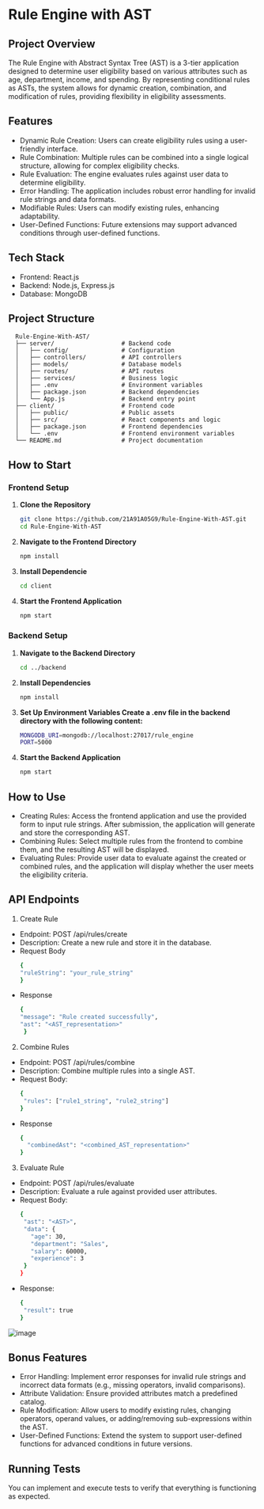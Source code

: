 # Rule Engine with AST

## Project Overview
The Rule Engine with Abstract Syntax Tree (AST) is a 3-tier application designed to determine user eligibility based on various attributes such as age, department, income, and spending. By representing conditional rules as ASTs, the system allows for dynamic creation, combination, and modification of rules, providing flexibility in eligibility assessments.

## Features
- Dynamic Rule Creation: Users can create eligibility rules using a user-friendly interface.
- Rule Combination: Multiple rules can be combined into a single logical structure, allowing for complex eligibility checks.
- Rule Evaluation: The engine evaluates rules against user data to determine eligibility.
- Error Handling: The application includes robust error handling for invalid rule strings and data formats.
- Modifiable Rules: Users can modify existing rules, enhancing adaptability.
- User-Defined Functions: Future extensions may support advanced conditions through user-defined functions.

## Tech Stack
- Frontend: React.js
- Backend: Node.js, Express.js
- Database: MongoDB

## Project Structure
      Rule-Engine-With-AST/
      ├── server/                   # Backend code
      │   ├── config/               # Configuration
      │   ├── controllers/          # API controllers
      │   ├── models/               # Database models
      │   ├── routes/               # API routes
      │   ├── services/             # Business logic
      │   ├── .env                  # Environment variables
      │   ├── package.json          # Backend dependencies
      │   └── App.js                # Backend entry point
      ├── client/                   # Frontend code
      │   ├── public/               # Public assets
      │   ├── src/                  # React components and logic
      │   ├── package.json          # Frontend dependencies
      │   └── .env                  # Frontend environment variables
      └── README.md                 # Project documentation
   
   


## How to Start

### Frontend Setup
1. **Clone the Repository**
   ```bash
   git clone https://github.com/21A91A05G9/Rule-Engine-With-AST.git
   cd Rule-Engine-With-AST

2. **Navigate to the Frontend Directory**
   ```bash
   npm install

3. **Install Dependencie**
   ```bash
   cd client

3. **Start the Frontend Application**
   ```bash
   npm start

### Backend Setup
1. **Navigate to the Backend Directory**
   ```bash
   cd ../backend

2. **Install Dependencies**
   ```bash
   npm install

4. **Set Up Environment Variables Create a .env file in the backend directory with the following content:**
    ```bash
    MONGODB_URI=mongodb://localhost:27017/rule_engine
   PORT=5000


5. **Start the Backend Application**
   ```bash
   npm start


## How to Use
- Creating Rules: Access the frontend application and use the provided form to input rule strings. After submission, the application will generate and store the corresponding AST.
- Combining Rules: Select multiple rules from the frontend to combine them, and the resulting AST will be displayed.
- Evaluating Rules: Provide user data to evaluate against the created or combined rules, and the application will display whether the user meets the eligibility criteria.

## API Endpoints
1. Create Rule
- Endpoint: POST /api/rules/create
- Description: Create a new rule and store it in the database.
- Request Body
  ```bash
  {
  "ruleString": "your_rule_string"
  }
- Response
  ```bash
  {
  "message": "Rule created successfully",
  "ast": "<AST_representation>"
   }

2. Combine Rules
- Endpoint: POST /api/rules/combine
- Description: Combine multiple rules into a single AST.
- Request Body:
  ```bash
  {
   "rules": ["rule1_string", "rule2_string"]
  }
- Response
   ```bash
   {
     "combinedAst": "<combined_AST_representation>"
   }

3. Evaluate Rule
- Endpoint: POST /api/rules/evaluate
- Description: Evaluate a rule against provided user attributes.
- Request Body:
    ```bash
   {
     "ast": "<AST>",
     "data": {
       "age": 30,
       "department": "Sales",
       "salary": 60000,
       "experience": 3
     }
   }
- Response:
    ```bash
   {
     "result": true
   }

![image](https://github.com/user-attachments/assets/bba14e62-d0a1-4d28-8c49-7e35b4190512)


## Bonus Features
- Error Handling: Implement error responses for invalid rule strings and incorrect data formats (e.g., missing operators, invalid comparisons).
- Attribute Validation: Ensure provided attributes match a predefined catalog.
- Rule Modification: Allow users to modify existing rules, changing operators, operand values, or adding/removing sub-expressions within the AST.
- User-Defined Functions: Extend the system to support user-defined functions for advanced conditions in future versions.

## Running Tests
You can implement and execute tests to verify that everything is functioning as expected.

